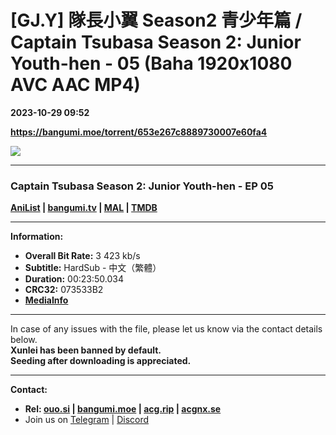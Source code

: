 # [GJ.Y] 隊長小翼 Season2 青少年篇 / Captain Tsubasa Season 2: Junior Youth-hen - 05 (Baha 1920x1080 AVC AAC MP4)

**2023-10-29 09:52**

**https://bangumi.moe/torrent/653e267c8889730007e60fa4**

![](https://rr1---bh.raws.dev/B/2KU/69/c14d8fb3145c96575a0ce9ea071nqd15.JPG)

* * *

### **__Captain Tsubasa Season 2: Junior Youth-hen__** - EP 05

**[AniList](https://anilist.co/anime/163024) | [bangumi.tv](https://bgm.tv/subject/425638) | [MAL](https://myanimelist.net/anime/54803) | [TMDB](https://www.themoviedb.org/tv/77240-kyaputen-tsubasa)**

* * *

**Information:**

*   **Overall Bit Rate:** 3 423 kb/s
*   **Subtitle:** HardSub - 中文（繁體）
*   **Duration:** 00:23:50.034
*   **CRC32:** 073533B2
*   **[MediaInfo](https://rr1---nfo.raws.dev/%5BGJ.Y%5D%20%E9%9A%8A%E9%95%B7%E5%B0%8F%E7%BF%BC%20Season2%20%E9%9D%92%E5%B0%91%E5%B9%B4%E7%AF%87%20-%2005%20%28Baha%201920x1080%20AVC%20AAC%20MP4%29%20%5B073533B2%5D.mp4.nfo)**

* * *

In case of any issues with the file, please let us know via the contact details below.  
**Xunlei has been banned by default.**  
**Seeding after downloading is appreciated.**

* * *

**Contact:**

*   **Rel: [ouo.si](https://ouo.si/user/BraveSail) | [bangumi.moe](https://bangumi.moe/search/63e4b7585fa12c0007949b88) | [acg.rip](https://acg.rip/user/5570) | [acgnx.se](https://share.acgnx.se/user-529-1.html)**
*   Join us on [Telegram](https://kirara-fantasia.moe/telegram) | [Discord](https://kirara-fantasia.moe/discord)